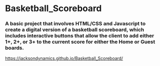 # Basketball_Scoreboard

### A basic project that involves HTML/CSS and Javascript to create a digital version of a basketball scoreboard, which includes interactive buttons that allow the client to add either 1+, 2+, or 3+ to the current score for either the Home or Guest boards.


https://jacksondynamics.github.io/Basketball_Scoreboard/
